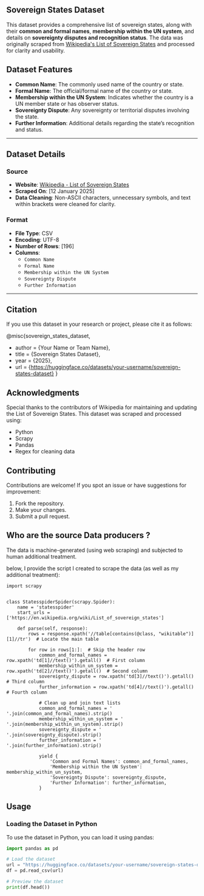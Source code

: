 ## Sovereign States Dataset

This dataset provides a comprehensive list of sovereign states, along with their **common and formal names**, **membership within the UN system**, and details on **sovereignty disputes and recognition status**. The data was originally scraped from [Wikipedia's List of Sovereign States](https://en.wikipedia.org/wiki/List_of_sovereign_states) and processed for clarity and usability.

## Dataset Features

- **Common Name**: The commonly used name of the country or state.
- **Formal Name**: The official/formal name of the country or state.
- **Membership within the UN System**: Indicates whether the country is a UN member state or has observer status.
- **Sovereignty Dispute**: Any sovereignty or territorial disputes involving the state.
- **Further Information**: Additional details regarding the state’s recognition and status.

---

## Dataset Details

### Source
- **Website**: [Wikipedia - List of Sovereign States](https://en.wikipedia.org/wiki/List_of_sovereign_states)
- **Scraped On**: [12 January 2025]
- **Data Cleaning**: Non-ASCII characters, unnecessary symbols, and text within brackets were cleaned for clarity.

### Format
- **File Type**: CSV
- **Encoding**: UTF-8
- **Number of Rows**: [196]
- **Columns**:
  - `Common Name`
  - `Formal Name`
  - `Membership within the UN System`
  - `Sovereignty Dispute`
  - `Further Information`

---


## Citation
If you use this dataset in your research or project, please cite it as follows:

@misc{sovereign_states_dataset,
  - author = {Your Name or Team Name},
  - title = {Sovereign States Dataset},
  - year = {2025},
  - url = {https://huggingface.co/datasets/your-username/sovereign-states-dataset}
}

## Acknowledgments
Special thanks to the contributors of Wikipedia for maintaining and updating the List of Sovereign States. This dataset was scraped and processed using:

- Python
- Scrapy
- Pandas
- Regex for cleaning data

## Contributing
Contributions are welcome! If you spot an issue or have suggestions for improvement:

1. Fork the repository.
2. Make your changes.
3. Submit a pull request.

## Who are the source Data producers ?
The data is machine-generated (using web scraping) and subjected to human additional treatment.

below, I provide the script I created to scrape the data (as well as my additional treatment):
```
import scrapy


class StatesspiderSpider(scrapy.Spider):
    name = 'statesspider'
    start_urls = ['https://en.wikipedia.org/wiki/List_of_sovereign_states']

    def parse(self, response):
        rows = response.xpath('//table[contains(@class, "wikitable")][1]//tr')  # Locate the main table

        for row in rows[1:]:  # Skip the header row
            common_and_formal_names = row.xpath('td[1]//text()').getall()  # First column
            membership_within_un_system = row.xpath('td[2]//text()').getall()  # Second column
            sovereignty_dispute = row.xpath('td[3]//text()').getall()  # Third column
            further_information = row.xpath('td[4]//text()').getall()  # Fourth column

            # Clean up and join text lists
            common_and_formal_names = ' '.join(common_and_formal_names).strip()
            membership_within_un_system = ' '.join(membership_within_un_system).strip()
            sovereignty_dispute = ' '.join(sovereignty_dispute).strip()
            further_information = ' '.join(further_information).strip()

            yield {
                'Common and Formal Names': common_and_formal_names,
                'Membership within the UN System': membership_within_un_system,
                'Sovereignty Dispute': sovereignty_dispute,
                'Further Information': further_information,
            }
```
## Usage

### Loading the Dataset in Python
To use the dataset in Python, you can load it using pandas:

```python
import pandas as pd

# Load the dataset
url = "https://huggingface.co/datasets/your-username/sovereign-states-dataset/resolve/main/sovereign_states_cleaned_final.csv"
df = pd.read_csv(url)

# Preview the dataset
print(df.head())
```
